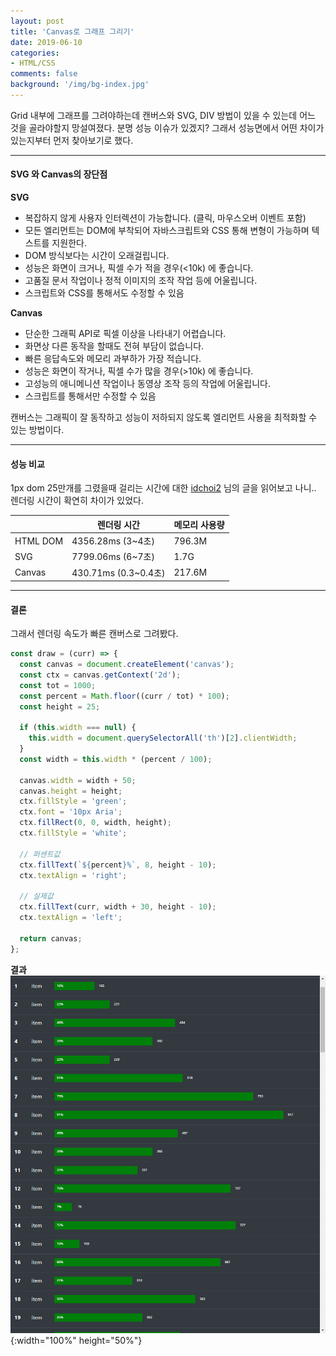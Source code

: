 ```yaml
---
layout: post
title: 'Canvas로 그래프 그리기'
date: 2019-06-10
categories:
- HTML/CSS
comments: false
background: '/img/bg-index.jpg'
---
```


Grid 내부에 그래프를 그려야하는데 캔버스와 SVG, DIV 방법이 있을 수 있는데 어느 것을 골라야할지 망설여졌다.
분명 성능 이슈가 있겠지? 그래서 성능면에서 어떤 차이가 있는지부터 먼저 찾아보기로 했다.

---

#### SVG 와 Canvas의 장단점

**SVG**

- 복잡하지 않게 사용자 인터렉션이 가능합니다. (클릭, 마우스오버 이벤트 포함)
- 모든 엘리먼트는 DOM에 부착되어 자바스크립트와 CSS 통해 변형이 가능하며 텍스트를 지원한다.
- DOM 방식보다는 시간이 오래걸립니다.
- 성능은 화면이 크거나, 픽셀 수가 적을 경우(<10k) 에 좋습니다.
- 고품질 문서 작업이나 정적 이미지의 조작 작업 등에 어울립니다.
- 스크립트와 CSS를 통해서도 수정할 수 있음

**Canvas**

- 단순한 그래픽 API로 픽셀 이상을 나타내기 어렵습니다.
- 화면상 다른 동작을 할때도 전혀 부담이 없습니다.
- 빠른 응답속도와 메모리 과부하가 가장 적습니다.
- 성능은 화면이 작거나, 픽셀 수가 많을 경우(>10k) 에 좋습니다.
- 고성능의 애니메니션 작업이나 동영상 조작 등의 작업에 어울립니다.
- 스크립트를 통해서만 수정할 수 있음

캔버스는 그래픽이 잘 동작하고 성능이 저하되지 않도록 엘리먼트 사용을 최적화할 수 있는 방법이다.

---

#### 성능 비교

1px dom 25만개를 그렸을때 걸리는 시간에 대한 [idchoi2][idchoi2-blog]
님의 글을 읽어보고 나니.. 렌더링 시간이 확연히 차이가 있었다.

|          | 렌더링 시간          | 메모리 사용량 |
| -------- | -------------------- | ------------- |
| HTML DOM | 4356.28ms (3~4초)    | 796.3M        |
| SVG      | 7799.06ms (6~7초)    | 1.7G          |
| Canvas   | 430.71ms (0.3~0.4초) | 217.6M        |

---

#### 결론

그래서 렌더링 속도가 빠른 캔버스로 그려봤다.

```js
const draw = (curr) => {
  const canvas = document.createElement('canvas');
  const ctx = canvas.getContext('2d');
  const tot = 1000;
  const percent = Math.floor((curr / tot) * 100);
  const height = 25;

  if (this.width === null) {
    this.width = document.querySelectorAll('th')[2].clientWidth;
  }
  const width = this.width * (percent / 100);

  canvas.width = width + 50;
  canvas.height = height;
  ctx.fillStyle = 'green';
  ctx.font = '10px Aria';
  ctx.fillRect(0, 0, width, height);
  ctx.fillStyle = 'white';

  // 퍼센트값
  ctx.fillText(`${percent}%`, 8, height - 10);
  ctx.textAlign = 'right';

  // 실제값
  ctx.fillText(curr, width + 30, height - 10);
  ctx.textAlign = 'left';

  return canvas;
};
```

**결과**
![canvas](/img/post-2019-06-10-1.png){:width="100%" height="50%"}

[idchoi2-blog]: https://medium.com/@idchoi2/javascript-%EB%8F%84%ED%98%95-%EA%B7%B8%EB%A6%AC%EA%B8%B0-html-vs-svg-vs-canvas-%EC%84%B1%EB%8A%A5-%EB%B9%84%EA%B5%90-9e1ce2396fcd
